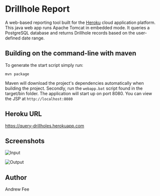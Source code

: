 [Screenshot1]: https://cloud.githubusercontent.com/assets/19656425/16705691/32c9e12c-4546-11e6-9c60-28b5bd1c7793.png
[Screenshot2]: https://cloud.githubusercontent.com/assets/19656425/16705692/34ae23e0-4546-11e6-8911-f94790ff90e0.png

# Drillhole Report
A web-based reporting tool built for the [Heroku](https://www.heroku.com) cloud application platform. This java web app runs Apache Tomcat in embedded mode. It queries a PostgreSQL database and returns Drillhole records based on the user-defined date range.

## Building on the command-line with maven
To generate the start script simply run: 

```
mvn package
```

Maven will download the project's dependencies automatically when building the project.
Secondly, run the ``webapp.bat`` script found in the target/bin folder.  The application 
will start up on port 8080. You can view the JSP at ``http://localhost:8080``

## Heroku URL
https://query-drillholes.herokuapp.com

## Screenshots
![Input][Screenshot1]

![Output][Screenshot2]

## Author
Andrew Fee

